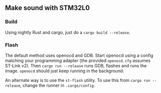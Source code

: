 ## Make sound with STM32L0

### Build

Using nightly Rust and cargo, just do a `cargo build --release`.

### Flash

The default method uses openocd and GDB.  Start openocd using a config
matching your programming adapter (the provided `openocd.cfg` assumes
ST-Link v2).  Then `cargo run --release` runs GDB, flashes and runs the
image.  `openocd` should just keep running in the background.

An alternate way is to use the `st-flash` utility.  To use this from
`cargo run --release`, change the runner in `.cargo/config`.
